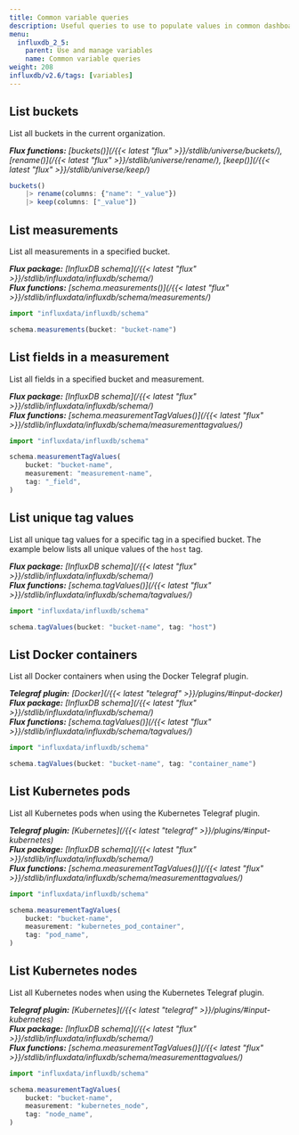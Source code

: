 ```yaml
---
title: Common variable queries
description: Useful queries to use to populate values in common dashboard variable use cases.
menu:
  influxdb_2_5:
    parent: Use and manage variables
    name: Common variable queries
weight: 208
influxdb/v2.6/tags: [variables]
---
```


## List buckets
List all buckets in the current organization.

_**Flux functions:**
[buckets()](/{{< latest "flux" >}}/stdlib/universe/buckets/),
[rename()](/{{< latest "flux" >}}/stdlib/universe/rename/),
[keep()](/{{< latest "flux" >}}/stdlib/universe/keep/)_

```js
buckets()
    |> rename(columns: {"name": "_value"})
    |> keep(columns: ["_value"])
```

## List measurements
List all measurements in a specified bucket.

_**Flux package:** [InfluxDB schema](/{{< latest "flux" >}}/stdlib/influxdata/influxdb/schema/)  
**Flux functions:** [schema.measurements()](/{{< latest "flux" >}}/stdlib/influxdata/influxdb/schema/measurements/)_

```js
import "influxdata/influxdb/schema"

schema.measurements(bucket: "bucket-name")
```

## List fields in a measurement
List all fields in a specified bucket and measurement.

_**Flux package:** [InfluxDB schema](/{{< latest "flux" >}}/stdlib/influxdata/influxdb/schema/)  
**Flux functions:** [schema.measurementTagValues()](/{{< latest "flux" >}}/stdlib/influxdata/influxdb/schema/measurementtagvalues/)_

```js
import "influxdata/influxdb/schema"

schema.measurementTagValues(
    bucket: "bucket-name",
    measurement: "measurement-name",
    tag: "_field",
)
```

## List unique tag values
List all unique tag values for a specific tag in a specified bucket.
The example below lists all unique values of the `host` tag.

_**Flux package:** [InfluxDB schema](/{{< latest "flux" >}}/stdlib/influxdata/influxdb/schema/)_  
_**Flux functions:** [schema.tagValues()](/{{< latest "flux" >}}/stdlib/influxdata/influxdb/schema/tagvalues/)_  

```js
import "influxdata/influxdb/schema"

schema.tagValues(bucket: "bucket-name", tag: "host")
```

## List Docker containers
List all Docker containers when using the Docker Telegraf plugin.

_**Telegraf plugin:** [Docker](/{{< latest "telegraf" >}}/plugins/#input-docker)_  
_**Flux package:** [InfluxDB schema](/{{< latest "flux" >}}/stdlib/influxdata/influxdb/schema/)_  
_**Flux functions:** [schema.tagValues()](/{{< latest "flux" >}}/stdlib/influxdata/influxdb/schema/tagvalues/)_

```js
import "influxdata/influxdb/schema"

schema.tagValues(bucket: "bucket-name", tag: "container_name")
```

## List Kubernetes pods
List all Kubernetes pods when using the Kubernetes Telegraf plugin.

_**Telegraf plugin:** [Kubernetes](/{{< latest "telegraf" >}}/plugins/#input-kubernetes)_  
_**Flux package:** [InfluxDB schema](/{{< latest "flux" >}}/stdlib/influxdata/influxdb/schema/)_  
_**Flux functions:** [schema.measurementTagValues()](/{{< latest "flux" >}}/stdlib/influxdata/influxdb/schema/measurementtagvalues/)_

```js
import "influxdata/influxdb/schema"

schema.measurementTagValues(
    bucket: "bucket-name",
    measurement: "kubernetes_pod_container",
    tag: "pod_name",
)
```

## List Kubernetes nodes
List all Kubernetes nodes when using the Kubernetes Telegraf plugin.

_**Telegraf plugin:** [Kubernetes](/{{< latest "telegraf" >}}/plugins/#input-kubernetes)_  
_**Flux package:** [InfluxDB schema](/{{< latest "flux" >}}/stdlib/influxdata/influxdb/schema/)_  
_**Flux functions:** [schema.measurementTagValues()](/{{< latest "flux" >}}/stdlib/influxdata/influxdb/schema/measurementtagvalues/)_

```js
import "influxdata/influxdb/schema"

schema.measurementTagValues(
    bucket: "bucket-name",
    measurement: "kubernetes_node",
    tag: "node_name",
)
```
